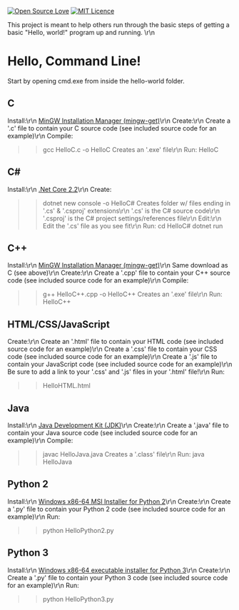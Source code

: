 [![Open Source Love](https://badges.frapsoft.com/os/v1/open-source-175x29.png?v=103)](https://github.com/ellerbrock/open-source-badges/)
[![MIT Licence](https://badges.frapsoft.com/os/mit/mit-150x33.png?v=103)](https://opensource.org/licenses/mit-license.php)

This project is meant to help others run through the basic steps of getting a basic "Hello, world!" program up and running. \r\n

# Hello, Command Line!

  Start by opening cmd.exe from inside the hello-world folder.

## C
Install:\r\n
  [MinGW Installation Manager (mingw-get)](https://osdn.net/projects/mingw/releases/)\r\n
Create:\r\n
  Create a '.c' file to contain your C source code (see included source code for an example)\r\n
Compile:
  >> gcc HelloC.c -o HelloC
  Creates an '.exe' file\r\n
Run:
  >> HelloC

## C\#
Install:\r\n
  [.Net Core 2.2](https://dotnet.microsoft.com/download)\r\n
Create:
  >> dotnet new console -o HelloC#
  Creates folder w/ files ending in '.cs' & '.csproj' extensions\r\n
  '.cs' is the C# source code\r\n
  '.csproj' is the C# project settings/references file\r\n
Edit:\r\n
  Edit the '.cs' file as you see fit\r\n
Run:
  >> cd HelloC#
  >> dotnet run

## C++
Install:\r\n
  [MinGW Installation Manager (mingw-get)](https://osdn.net/projects/mingw/releases/)\r\n
  Same download as C (see above)\r\n
Create:\r\n
  Create a '.cpp' file to contain your C++ source code (see included source code for an example)\r\n
Compile:
  >> g++ HelloC++.cpp -o HelloC++
  Creates an '.exe' file\r\n
Run:
  >> HelloC++

## HTML/CSS/JavaScript
Create:\r\n
  Create an '.html' file to contain your HTML code (see included source code for an example)\r\n
  Create a '.css' file to contain your CSS code (see included source code for an example)\r\n
  Create a '.js' file to contain your JavaScript code (see included source code for an example)\r\n
  Be sure to add a link to your '.css' and '.js' files in your '.html' file!\r\n
Run:
  >> HelloHTML.html

## Java
Install:\r\n
  [Java Development Kit (JDK)](https://www.oracle.com/technetwork/java/javase/downloads/index.html)\r\n
Create:\r\n
  Create a '.java' file to contain your Java source code (see included source code for an example)\r\n
Compile:
  >> javac HelloJava.java
  Creates a '.class' file\r\n
Run:
  >> java HelloJava

## Python 2
Install:\r\n
  [Windows x86-64 MSI Installer for Python 2](https://www.python.org/downloads/release/python-2715/)\r\n
Create:\r\n
  Create a '.py' file to contain your Python 2 code (see included source code for an example)\r\n
Run:
  >> python HelloPython2.py

## Python 3
Install:\r\n
  [Windows x86-64 executable installer for Python 3](https://www.python.org/downloads/release/python-372/)\r\n
Create:\r\n
  Create a '.py' file to contain your Python 3 code (see included source code for an example)\r\n
Run:
  >> python HelloPython3.py
